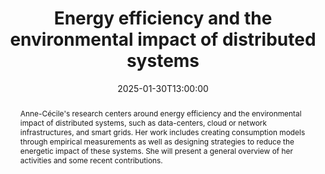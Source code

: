 ---
date: 2025-01-30T13:00:00
title: "Energy efficiency and the environmental impact of distributed systems"
abstract: >
    Anne-Cécile's research centers around energy efficiency and the environmental impact of distributed systems, such as data-centers, cloud or network infrastructures, and smart grids. Her work includes creating consumption models through empirical measurements as well as designing strategies to reduce the energetic impact of these systems. She will present a general overview of her activities and some recent contributions.

 

event: DiverSE Coffee
location: Rennes, France
speaker: Anne-Cécile Orgerie

---